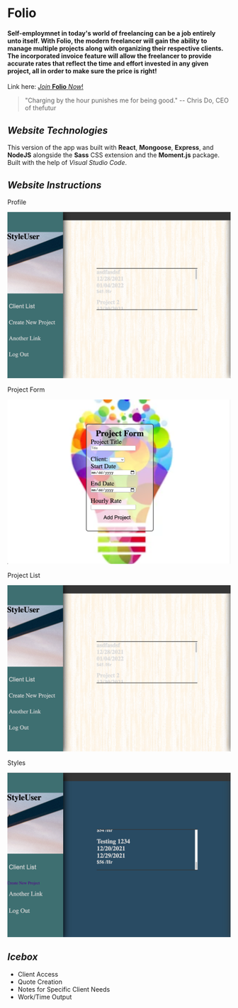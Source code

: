 # **Folio**
 
 
 #### Self-employmnet in today's world of freelancing can be a job entirely unto itself. With Folio, the modern freelancer will gain the ability to manage multiple projects along with organizing their respective clients. The incorporated invoice feature will allow the freelancer to provide accurate rates that reflect the time and effort invested in any given project, all in order to  **make sure the price is right!**

 Link here:
 [ _Join_ **Folio** _Now_!](https://folio-front24.herokuapp.com/)
 >"Charging by the hour punishes me for being good." -- Chris Do, CEO of thefutur


 ## _Website Technologies_

This version of the app was built with **React**, **Mongoose**, **Express**, and **NodeJS** alongside the **Sass** CSS extension and the **Moment.js** package. Built with the help of _Visual Studio Code_.

## _Website Instructions_

Profile

![Screenshot One](src/images/Project-List.png)

Project Form

![Screenshot Two](src/images/Project-Form.png)

Project List

![Screenshot Three](src/images/Project-List.png)

Styles

![Screenshot Four](src/images/Project-Style.png)



 ## _Icebox_
 * Client Access
 * Quote Creation
 * Notes for Specific Client Needs
 * Work/Time Output